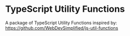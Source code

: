 # TypeScript Utility Functions

A package of TypeScript Utility Functions inspired by: https://github.com/WebDevSimplified/js-util-functions
